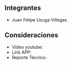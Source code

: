 ## Integrantes
* Juan Felipe Usuga Villegas

## Consideraciones
* Video youtube: 
* Link APP: 
* Reporte Técnico: 
